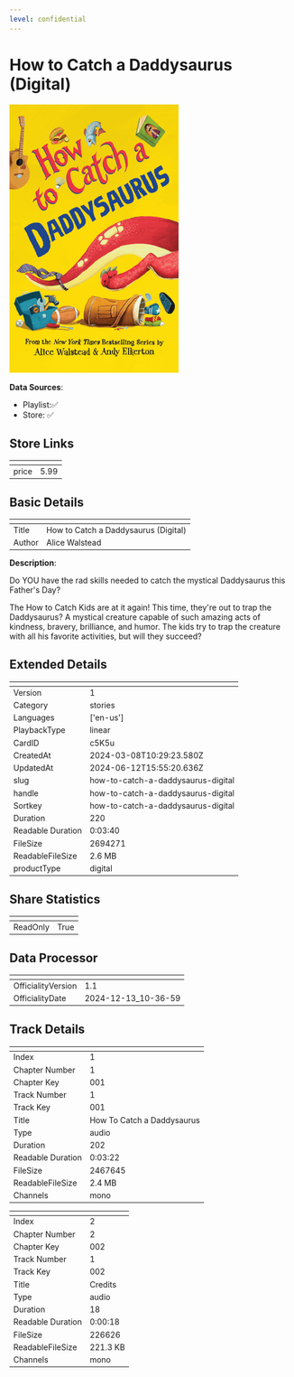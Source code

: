 ```yaml
---
level: confidential
---
```

# How to Catch a Daddysaurus (Digital)

![card_[c5K5u].png](../../img/cards/card_[c5K5u].png)

**Data Sources**: 

- Playlist:✅
- Store: ✅


## Store Links

| <!-- --> | <!-- --> |
| - | - |
| price | 5.99 |


## Basic Details

| <!-- --> | <!-- --> |
| - | - |
| Title | How to Catch a Daddysaurus (Digital) |
| Author | Alice Walstead |

**Description**:

Do YOU have the rad skills needed to catch the mystical Daddysaurus this Father's Day?  

The How to Catch Kids are at it again! This time, they're out to trap the Daddysaurus? A mystical creature capable of such amazing acts of kindness, bravery, brilliance, and humor. The kids try to trap the creature with all his favorite activities, but will they succeed?


## Extended Details

| <!-- --> | <!-- --> |
| - | - |
| Version | 1 |
| Category | stories |
| Languages | ['en-us'] |
| PlaybackType | linear |
| CardID | c5K5u |
| CreatedAt | 2024-03-08T10:29:23.580Z |
| UpdatedAt | 2024-06-12T15:55:20.636Z |
| slug | how-to-catch-a-daddysaurus-digital |
| handle | how-to-catch-a-daddysaurus-digital |
| Sortkey | how-to-catch-a-daddysaurus-digital |
| Duration | 220 |
| Readable Duration | 0:03:40 |
| FileSize | 2694271 |
| ReadableFileSize | 2.6 MB |
| productType | digital |


## Share Statistics

| <!-- --> | <!-- --> |
| - | - |
| ReadOnly | True |


## Data Processor

| <!-- --> | <!-- --> |
| - | - |
| OfficialityVersion | 1.1
| OfficialityDate | 2024-12-13_10-36-59


## Track Details

| <!-- --> | <!-- --> |
| - | - |
| Index | 1 |
| Chapter Number | 1 |
| Chapter Key | 001 |
| Track Number | 1 |
| Track Key | 001 |
| Title | How To Catch a Daddysaurus |
| Type | audio |
| Duration | 202 |
| Readable Duration | 0:03:22 |
| FileSize | 2467645 |
| ReadableFileSize | 2.4 MB |
| Channels | mono |

| <!-- --> | <!-- --> |
| - | - |
| Index | 2 |
| Chapter Number | 2 |
| Chapter Key | 002 |
| Track Number | 1 |
| Track Key | 002 |
| Title | Credits |
| Type | audio |
| Duration | 18 |
| Readable Duration | 0:00:18 |
| FileSize | 226626 |
| ReadableFileSize | 221.3 KB |
| Channels | mono |

